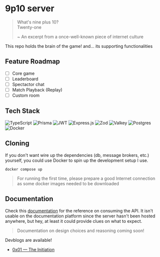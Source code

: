 # 9p10 server

> What's nine plus 10? <br>
> Twenty-one <br>
>
> ~ An excerpt from a once-well-known piece of internet culture

This repo holds the brain of the game! and... its supporting functionalities

## Feature Roadmap

- [ ] Core game
- [ ] Leaderboard
- [ ] Spectactor chat
- [ ] Match Playback (Replay)
- [ ] Custom room

## Tech Stack

![TypeScript](https://img.shields.io/badge/typescript-%23007ACC.svg?style=for-the-badge&logo=typescript&logoColor=white) 
![Prisma](https://img.shields.io/badge/Prisma-3982CE?style=for-the-badge&logo=Prisma&logoColor=white)
![JWT](https://img.shields.io/badge/JWT-black?style=for-the-badge&logo=JSON%20web%20tokens)
![Express.js](https://img.shields.io/badge/express.js-%23404d59.svg?style=for-the-badge&logo=express&logoColor=%2361DAFB)
![Zod](https://img.shields.io/badge/zod-%233068b7.svg?style=for-the-badge&logo=zod&logoColor=white)
![Valkey](https://img.shields.io/badge/Valkey-677EF6?style=for-the-badge)
![Postgres](https://img.shields.io/badge/postgres-%23316192.svg?style=for-the-badge&logo=postgresql&logoColor=white)
![Docker](https://img.shields.io/badge/docker-%230db7ed.svg?style=for-the-badge&logo=docker&logoColor=white)

## Cloning

If you don't want wire up the dependencies (db, message brokers, etc.) yourself, you could use Docker to spin up the development setup I use. 

```
docker compose up
```

> For running the first time, please prepare a good Internet connection as some docker images needed to be downloaded

## Documentation

Check this [documentation](https://82kin4x1s8.apidog.io) for the reference on consuming the API. It isn't usable on the documentation platform since the server hasn't been hosted anywhere, but hey, at least it could provide clues on what to expect.

> Documentation on design choices and reasoning coming soon!

Devblogs are available!
- [0x01 — The Initiation](https://medium.com/@allenrasheed/9p10-establishing-the-foundation-daed994e6a9c)
